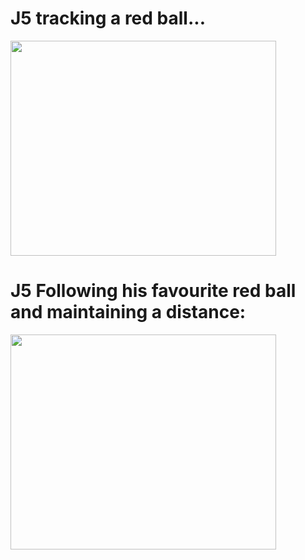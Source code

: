 # J5 tracking a red ball... #
<a href='http://www.youtube.com/watch?feature=player_embedded&v=zT7mYID0aXU' target='_blank'><img src='http://img.youtube.com/vi/zT7mYID0aXU/0.jpg' width='425' height=344 /></a>


# J5 Following his favourite red ball and maintaining a distance: #
<a href='http://www.youtube.com/watch?feature=player_embedded&v=xdh4CsXkaYE' target='_blank'><img src='http://img.youtube.com/vi/xdh4CsXkaYE/0.jpg' width='425' height=344 /></a>